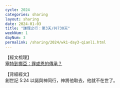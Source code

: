 ```yaml
---
cycle: 2024
categories: sharing
layout: sharing
date: 2024-01-03
title: "謙理之行：第3天/共730天"
weekNum: 1
dayNum: 3
permalink: /sharing/2024/wk1-day3-qianli.html
---
```

【經文梳理】  
<a href="https://youtu.be/3bwd1gMVBKA_blank" target="_blank">塞特到挪亞：罪或恩的傳承？</a>

【背經經文】  
創世記 5:24 以諾與神同行，神將他取去，他就不在世了。
